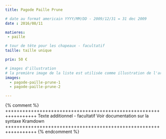 ```yaml
---
title: Pagode Paille Prune

# date au format americain YYYY/MM/DD - 2009/12/31 = 31 dec 2009
date : 2016/08/11

matieres:
 - paille

# tour de tête pour les chapeaux - facultatif
taille: taille unique

prix: 50 €

# images d'illustration
# la première image de la liste est utilisée comme illustration de l'article dans les pages de listing.
images:
  - pagode-paille-prune-1
  - pagode-paille-prune-2

---
```

{% comment %} +++++++++++++++++++++++++++++++++++++++++++++++++++++++++++++++++
              Texte additionnel - facultatif
              Voir documentation sur la syntaxe Kramdown
+++++++++++++++++++++++++++++++++++++++++++++++++++++++++++++++++ {% endcomment %}

